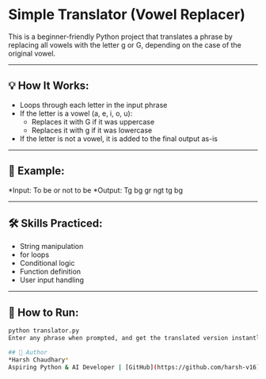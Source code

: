 # Simple Translator (Vowel Replacer)

This is a beginner-friendly Python project that translates a phrase by replacing all vowels with the letter g or G, depending on the case of the original vowel.

---

## 💡 How It Works:

- Loops through each letter in the input phrase
- If the letter is a vowel (a, e, i, o, u):
  - Replaces it with G if it was uppercase
  - Replaces it with g if it was lowercase
- If the letter is not a vowel, it is added to the final output as-is

---

## 🧪 Example:

*Input: To be or not to be
*Output: Tg bg gr ngt tg bg

---

## 🛠 Skills Practiced:
- String manipulation
- for loops
- Conditional logic
- Function definition
- User input handling

---

## 🚀 How to Run:

```bash
python translator.py
Enter any phrase when prompted, and get the translated version instantly.

## 📌 Author  
*Harsh Chaudhary*  
Aspiring Python & AI Developer | [GitHub](https://github.com/harsh-v16)
